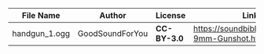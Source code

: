 | File Name       | Author          | License       | Link                                                         | Notes                   |
|-----------------|-----------------|---------------|--------------------------------------------------------------|-------------------------|
| handgun_1.ogg   | GoodSoundForYou | **CC-BY-3.0** | https://soundbible.com/2120-9mm-Gunshot.html#                | |
